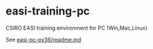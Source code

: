 # easi-training-pc
CSIRO EASI training environment for PC (Win,Mac,Linux) 

See [easi-pc-py36/readme.md](easi-pc-py36/readme.md)
